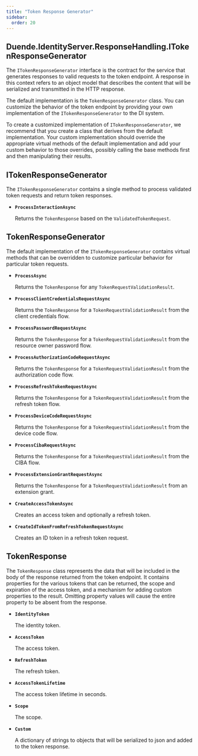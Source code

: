 ```yaml
---
title: "Token Response Generator"
sidebar:
  order: 20
---
```


## Duende.IdentityServer.ResponseHandling.ITokenResponseGenerator

The `ITokenResponseGenerator` interface is the contract for the service that generates responses to valid requests to
the token endpoint. A response in this context refers to an object model that describes the content that will be
serialized and transmitted in the HTTP response.

The default implementation is the `TokenResponseGenerator` class. You can customize the behavior of the token endpoint
by providing your own implementation of the `ITokenResponseGenerator` to the DI system.

To create a customized implementation of `ITokenResponseGenerator`, we recommend that you create a class that derives
from the default implementation. Your custom implementation should override the appropriate virtual methods of the
default implementation and add your custom behavior to those overrides, possibly calling the base methods first and then
manipulating their results.

## ITokenResponseGenerator

The `ITokenResponseGenerator` contains a single method to process validated token requests and return token responses.

* **`ProcessInteractionAsync`**

  Returns the `TokenResponse` based on the `ValidatedTokenRequest`.

## TokenResponseGenerator

The default implementation of the `ITokenResponseGenerator` contains virtual methods that can be overridden to customize
particular behavior for particular token requests.

* **`ProcessAsync`**

  Returns the `TokenResponse` for any `TokenRequestValidationResult`.

* **`ProcessClientCredentialsRequestAsync`**

  Returns the `TokenResponse` for a `TokenRequestValidationResult` from the client credentials flow.

* **`ProcessPasswordRequestAsync`**

  Returns the `TokenResponse` for a `TokenRequestValidationResult` from the resource owner password flow.

* **`ProcessAuthorizationCodeRequestAsync`**

  Returns the `TokenResponse` for a `TokenRequestValidationResult` from the authorization code flow.

* **`ProcessRefreshTokenRequestAsync`**

  Returns the `TokenResponse` for a `TokenRequestValidationResult` from the refresh token flow.

* **`ProcessDeviceCodeRequestAsync`**

  Returns the `TokenResponse` for a `TokenRequestValidationResult` from the device code flow.

* **`ProcessCibaRequestAsync`**

  Returns the `TokenResponse` for a `TokenRequestValidationResult` from the CIBA flow.

* **`ProcessExtensionGrantRequestAsync`**

  Returns the `TokenResponse` for a `TokenRequestValidationResult` from an extension grant.

* **`CreateAccessTokenAsync`**

  Creates an access token and optionally a refresh token.


* **`CreateIdTokenFromRefreshTokenRequestAsync`**

  Creates an ID token in a refresh token request.

## TokenResponse

The `TokenResponse` class represents the data that will be included in the body of the response returned from the token
endpoint. It contains properties for the various tokens that can be returned, the scope and expiration of the access
token, and a mechanism for adding custom properties to the result. Omitting property values will cause the entire
property to be absent from the response.

* **`IdentityToken`**

  The identity token.

* **`AccessToken`**

  The access token.

* **`RefreshToken`**

  The refresh token.

* **`AccessTokenLifetime`**

  The access token lifetime in seconds.

* **`Scope`**

  The scope.

* **`Custom`**

  A dictionary of strings to objects that will be serialized to json and added to the token response.